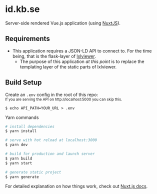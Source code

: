 # id.kb.se

Server-side rendered Vue.js application (using [NuxtJS](https://nuxtjs.org/)).

## Requirements

* This application requires a JSON-LD API to connect to. For the time being, that is the flask-layer of [lxlviewer](libris/lxlviewer).
  * The purpose of this application *at this point* is to replace the templating layer of the static parts of lxlviewer.


## Build Setup

Create an `.env` config in the root of this repo:   
<sup>If you are serving the API on http://localhost:5000 you can skip this.</sup>
```
$ echo API_PATH=YOUR_URL > .env
```

Yarn commands

```bash
# install dependencies
$ yarn install

# serve with hot reload at localhost:3000
$ yarn dev

# build for production and launch server
$ yarn build
$ yarn start

# generate static project
$ yarn generate
```

For detailed explanation on how things work, check out [Nuxt.js docs](https://nuxtjs.org).
